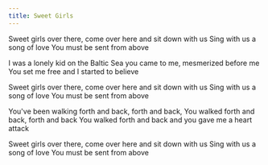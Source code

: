 ```yaml
---
title: Sweet Girls
---
```


Sweet girls over there,
come over here
and sit down with us
Sing with us a song of love
You must be sent from above

I was a lonely kid
on the Baltic Sea
you came to me,
mesmerized before me
You set me free
and I started to believe

Sweet girls over there,
come over here
and sit down with us
Sing with us a song of love
You must be sent from above

You've been walking
forth and back,
forth and back,
You walked forth and back,
forth and back
You walked forth and back
and you gave me a heart attack

Sweet girls over there,
come over here
and sit down with us
Sing with us a song of love
You must be sent from above